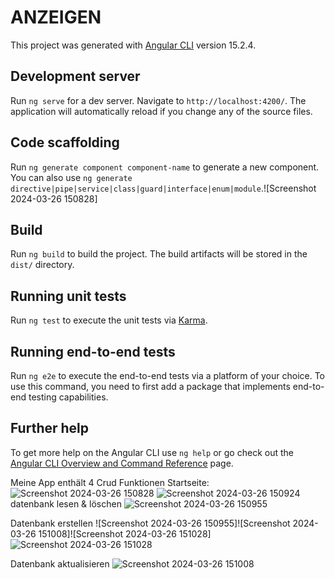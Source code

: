 # ANZEIGEN

This project was generated with [Angular CLI](https://github.com/angular/angular-cli) version 15.2.4.

## Development server

Run `ng serve` for a dev server. Navigate to `http://localhost:4200/`. The application will automatically reload if you change any of the source files.

## Code scaffolding

Run `ng generate component component-name` to generate a new component. You can also use `ng generate directive|pipe|service|class|guard|interface|enum|module`.![Screenshot 2024-03-26 150828]

## Build

Run `ng build` to build the project. The build artifacts will be stored in the `dist/` directory.

## Running unit tests

Run `ng test` to execute the unit tests via [Karma](https://karma-runner.github.io).

## Running end-to-end tests

Run `ng e2e` to execute the end-to-end tests via a platform of your choice. To use this command, you need to first add a package that implements end-to-end testing capabilities.

## Further help

To get more help on the Angular CLI use `ng help` or go check out the [Angular CLI Overview and Command Reference](https://angular.io/cli) page.

Meine App enthält 4 Crud Funktionen
Startseite:
![Screenshot 2024-03-26 150828](https://github.com/Rawan-Alaswad/Anzeigenn/assets/72943980/8466eddf-7c93-457e-888c-3ff68da1d621)
![Screenshot 2024-03-26 150924](https://github.com/Rawan-Alaswad/Anzeigenn/assets/72943980/5f2464d5-efbe-4a6c-b652-f1f10ff5a58a)
datenbank lesen & löschen
![Screenshot 2024-03-26 150955](https://github.com/Rawan-Alaswad/Anzeigenn/assets/72943980/3a829416-8f1b-437e-9644-a2c6fc4058ea)

Datenbank erstellen
![Screenshot 2024-03-26 150955]![Screenshot 2024-03-26 151008]![Screenshot 2024-03-26 151028]![Screenshot 2024-03-26 151028](https://github.com/Rawan-Alaswad/Anzeigenn/assets/72943980/33302a97-6aad-42fc-806e-bd106e6b7c4b)

Datenbank aktualisieren
![Screenshot 2024-03-26 151008](https://github.com/Rawan-Alaswad/Anzeigenn/assets/72943980/fb278136-e143-4bc0-9640-d317de92ed64)


